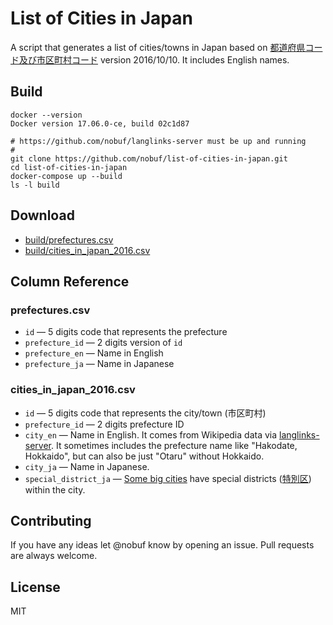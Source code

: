 # List of Cities in Japan

A script that generates a list of cities/towns in Japan based on [都道府県コード及び市区町村コード](http://www.soumu.go.jp/denshijiti/code.html) version 2016/10/10.  It includes English names.

## Build

```shell
docker --version
Docker version 17.06.0-ce, build 02c1d87
```

```shell
# https://github.com/nobuf/langlinks-server must be up and running
#
git clone https://github.com/nobuf/list-of-cities-in-japan.git
cd list-of-cities-in-japan
docker-compose up --build
ls -l build
```

## Download

- [build/prefectures.csv](build/prefectures.csv)
- [build/cities_in_japan_2016.csv](build/cities_in_japan_2016.csv)

## Column Reference

### prefectures.csv

- `id` — 5 digits code that represents the prefecture
- `prefecture_id` — 2 digits version of `id`
- `prefecture_en` — Name in English
- `prefecture_ja` — Name in Japanese

### cities_in_japan_2016.csv

- `id` — 5 digits code that represents the city/town (市区町村)
- `prefecture_id` — 2 digits prefecture ID
- `city_en` — Name in English. It comes from Wikipedia data via [langlinks-server](https://github.com/nobuf/langlinks-server). It sometimes includes the prefecture name like "Hakodate, Hokkaido", but can also be just "Otaru" without Hokkaido.
- `city_ja` — Name in Japanese.
- `special_district_ja` — [Some big cities](https://en.wikipedia.org/wiki/Cities_designated_by_government_ordinance_of_Japan) have special districts ([特別区](https://ja.wikipedia.org/wiki/%E7%89%B9%E5%88%A5%E5%8C%BA)) within the city.

## Contributing

If you have any ideas let @nobuf know by opening an issue. Pull requests are always welcome.

## License

MIT

